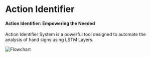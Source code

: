 # Action Identifier

#### Action Identifier: Empowering the Needed

Action Identifier System is a powerful tool designed to automate the analysis of hand signs using LSTM Layers.

![Flowchart](image/action_identifier_pipeline.png)
